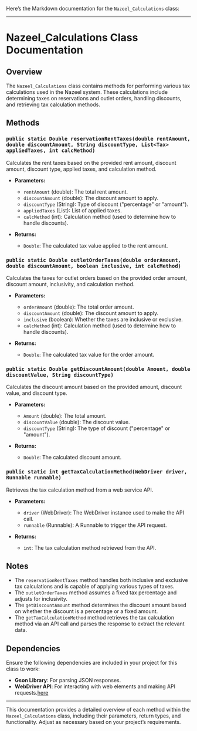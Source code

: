 Here’s the Markdown documentation for the `Nazeel_Calculations` class:

---

# Nazeel_Calculations Class Documentation

## Overview

The `Nazeel_Calculations` class contains methods for performing various tax calculations used in the Nazeel system. These calculations include determining taxes on reservations and outlet orders, handling discounts, and retrieving tax calculation methods.

## Methods

### `public static Double reservationRentTaxes(double rentAmount, double discountAmount, String discountType, List<Tax> appliedTaxes, int calcMethod)`

Calculates the rent taxes based on the provided rent amount, discount amount, discount type, applied taxes, and calculation method.

- **Parameters:**
    - `rentAmount` (double): The total rent amount.
    - `discountAmount` (double): The discount amount to apply.
    - `discountType` (String): Type of discount ("percentage" or "amount").
    - `appliedTaxes` (List<Tax>): List of applied taxes.
    - `calcMethod` (int): Calculation method (used to determine how to handle discounts).

- **Returns:**
    - `Double`: The calculated tax value applied to the rent amount.

### `public static Double outletOrderTaxes(double orderAmount, double discountAmount, boolean inclusive, int calcMethod)`

Calculates the taxes for outlet orders based on the provided order amount, discount amount, inclusivity, and calculation method.

- **Parameters:**
    - `orderAmount` (double): The total order amount.
    - `discountAmount` (double): The discount amount to apply.
    - `inclusive` (boolean): Whether the taxes are inclusive or exclusive.
    - `calcMethod` (int): Calculation method (used to determine how to handle discounts).

- **Returns:**
    - `Double`: The calculated tax value for the order amount.

### `public static Double getDiscountAmount(double Amount, double discountValue, String discountType)`

Calculates the discount amount based on the provided amount, discount value, and discount type.

- **Parameters:**
    - `Amount` (double): The total amount.
    - `discountValue` (double): The discount value.
    - `discountType` (String): The type of discount ("percentage" or "amount").

- **Returns:**
    - `Double`: The calculated discount amount.

### `public static int getTaxCalculationMethod(WebDriver driver, Runnable runnable)`

Retrieves the tax calculation method from a web service API.

- **Parameters:**
    - `driver` (WebDriver): The WebDriver instance used to make the API call.
    - `runnable` (Runnable): A Runnable to trigger the API request.

- **Returns:**
    - `int`: The tax calculation method retrieved from the API.

## Notes

- The `reservationRentTaxes` method handles both inclusive and exclusive tax calculations and is capable of applying various types of taxes.
- The `outletOrderTaxes` method assumes a fixed tax percentage and adjusts for inclusivity.
- The `getDiscountAmount` method determines the discount amount based on whether the discount is a percentage or a fixed amount.
- The `getTaxCalculationMethod` method retrieves the tax calculation method via an API call and parses the response to extract the relevant data.

## Dependencies

Ensure the following dependencies are included in your project for this class to work:

- **Gson Library**: For parsing JSON responses.
- **WebDriver API**: For interacting with web elements and making API requests.[here](ApiLesteningUsingDevTools.md)

---

This documentation provides a detailed overview of each method within the `Nazeel_Calculations` class, including their parameters, return types, and functionality. Adjust as necessary based on your project’s requirements.